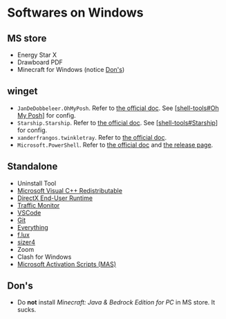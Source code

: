 # Softwares on Windows

## MS store

- Energy Star X
- Drawboard PDF
- Minecraft for Windows (notice [Don's](#dons))

## winget

- `JanDeDobbeleer.OhMyPosh`. Refer to [the official doc](https://ohmyposh.dev/docs/installation/windows#installation). See [[shell-tools#Oh My Posh]] for config.
- `Starship.Starship`. Refer to [the official doc](https://starship.rs/#quick-install). See [[shell-tools#Starship]] for config.
- `xanderfrangos.twinkletray`. Refer to [the official doc](https://github.com/xanderfrangos/twinkle-tray).
- `Microsoft.PowerShell`. Refer to [the official doc](https://learn.microsoft.com/en-us/powershell/scripting/install/installing-powershell-on-windows?view=powershell-7.3) and [the release page](https://github.com/PowerShell/PowerShell/releases).

## Standalone

- Uninstall Tool
- [Microsoft Visual C++ Redistributable](https://learn.microsoft.com/en-us/cpp/windows/latest-supported-vc-redist?view=msvc-170)
- [DirectX End-User Runtime](https://www.microsoft.com/en-us/download/details.aspx?id=35)
- [Traffic Monitor](https://github.com/zhongyang219/TrafficMonitor)
- [VSCode](https://code.visualstudio.com/#alt-downloads)
- [Git](https://gitforwindows.org/)
- [Everything](https://www.voidtools.com/downloads/)
- [f.lux](https://justgetflux.com/)
- [sizer4](http://www.brianapps.net/sizer4/)
- Zoom
- Clash for Windows
- [Microsoft Activation Scripts (MAS)](https://github.com/massgravel/Microsoft-Activation-Scripts)

## Don's

- Do **not** install *Minecraft: Java & Bedrock Edition for PC* in MS store. It sucks.

[//begin]: # "Autogenerated link references for markdown compatibility"
[shell-tools#Oh My Posh]: ../Linux/shell-tools.md "Shell Related Tools"
[shell-tools#Starship]: ../Linux/shell-tools.md "Shell Related Tools"
[//end]: # "Autogenerated link references"
